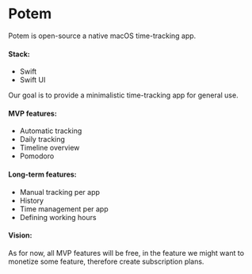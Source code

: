 # Potem 

Potem is open-source a native macOS time-tracking app.

#### Stack: 
- Swift
- Swift UI

Our goal is to provide a minimalistic time-tracking app for general use.

#### MVP features:

- Automatic tracking
- Daily tracking
- Timeline overview
- Pomodoro

#### Long-term features:
- Manual tracking per app
- History
- Time management per app
- Defining working hours

#### Vision:

As for now, all MVP features will be free, in the feature we might want to monetize some feature, therefore create subscription plans.

